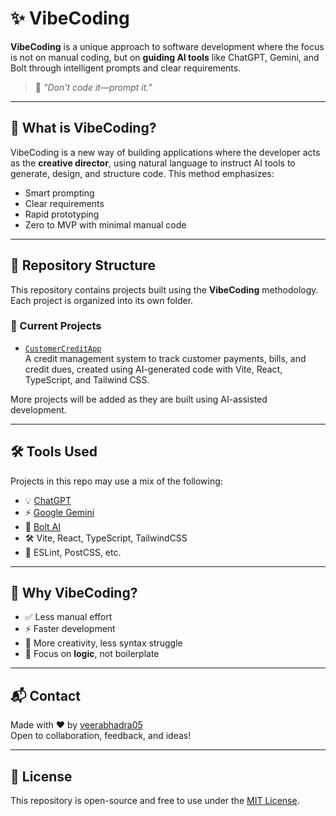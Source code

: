 # ✨ VibeCoding

**VibeCoding** is a unique approach to software development where the focus is not on manual coding, but on **guiding AI tools** like ChatGPT, Gemini, and Bolt through intelligent prompts and clear requirements.

> 🚀 *"Don't code it—prompt it."*

---

## 🤖 What is VibeCoding?

VibeCoding is a new way of building applications where the developer acts as the **creative director**, using natural language to instruct AI tools to generate, design, and structure code. This method emphasizes:
- Smart prompting
- Clear requirements
- Rapid prototyping
- Zero to MVP with minimal manual code

---

## 📂 Repository Structure

This repository contains projects built using the **VibeCoding** methodology. Each project is organized into its own folder.

### 📁 Current Projects

- [`CustomerCreditApp`](./CustomerCreditApp)  
  A credit management system to track customer payments, bills, and credit dues, created using AI-generated code with Vite, React, TypeScript, and Tailwind CSS.

More projects will be added as they are built using AI-assisted development.

---

## 🛠️ Tools Used

Projects in this repo may use a mix of the following:

- 💡 [ChatGPT](https://chat.openai.com)
- ⚡ [Google Gemini](https://gemini.google.com/)
- 🤖 [Bolt AI](https://bolt.fun/)
- 🛠️ Vite, React, TypeScript, TailwindCSS
- 🔧 ESLint, PostCSS, etc.

---

## 📌 Why VibeCoding?

- ✅ Less manual effort
- ⚡ Faster development
- 🎨 More creativity, less syntax struggle
- 🧠 Focus on **logic**, not boilerplate

---

## 📬 Contact

Made with ❤️ by [veerabhadra05](https://github.com/veerabhadra05)  
Open to collaboration, feedback, and ideas!

---

## 📄 License

This repository is open-source and free to use under the [MIT License](LICENSE).
